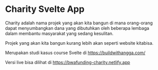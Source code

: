 # Charity Svelte App

Charity adalah nama projek yang akan kita bangun di mana orang-orang dapat menyumbangkan dana yang dibutuhkan oleh beberapa lembaga dalam membantu masyarakat yang sedang kesulitan.

Projek yang akan kita bangun kurang lebih akan seperti website kitabisa.

Merupakan studi kasus course Svelte di https://buildwithangga.com/

Versi live bisa dilihat di https://bwafunding-charity.netlify.app
